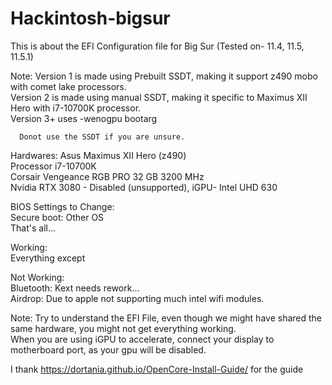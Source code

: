 # Hackintosh-bigsur
This is about the EFI Configuration file for Big Sur (Tested on- 11.4, 11.5, 11.5.1)

Note: Version 1 is made using Prebuilt SSDT, making it support z490 mobo with comet lake processors.</br>
      Version 2 is made using manual SSDT, making it specific to Maximus XII Hero with i7-10700K processor.</br>
      Version 3+ uses -wenogpu bootarg
      
      Donot use the SSDT if you are unsure.
      
Hardwares:
Asus Maximus XII Hero (z490)</br>
Processor i7-10700K</br>
Corsair Vengeance RGB PRO 32 GB 3200 MHz</br>
Nvidia RTX 3080 - Disabled (unsupported), iGPU- Intel UHD 630</br>

BIOS Settings to Change:</br>
Secure boot: Other OS</br>
That's all...

Working:</br>
Everything except

Not Working:</br>
Bluetooth: Kext needs rework... </br>
Airdrop: Due to apple not supporting much intel wifi modules.

Note: Try to understand the EFI File, even though we might have shared the same hardware, you might not get everything working.   </br>
      When you are using iGPU to accelerate, connect your display to motherboard port, as your gpu will be disabled.</br>


I thank https://dortania.github.io/OpenCore-Install-Guide/ for the guide
